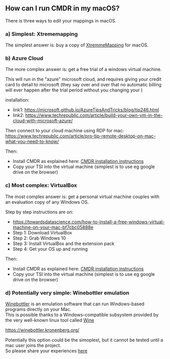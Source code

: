 ## How can I run CMDR in my macOS?

There is three ways to edit your mappings in macOS.


### a) Simplest: Xtrememapping

The simplest answer is: buy a copy of [XtremmeMapping](https://www.xtrememapping.com/) for macOS.

### b) Azure Cloud

The more complex answer is: get a free trial of a windows virtual machine. 

This will run in the "azure" microsoft cloud, and requires giving your credit card to detail to microsoft 
(they say over and over that no automatic billing will ever happen after the trial period without you changing your )

installation:
* link1: https://microsoft.github.io/AzureTipsAndTricks/blog/tip246.html
* link2: https://www.techrepublic.com/article/build-your-own-vm-in-the-cloud-with-microsoft-azure/

Then connect to your cloud machine using RDP for mac:
https://www.techrepublic.com/article/pro-tip-remote-desktop-on-mac-what-you-need-to-know/

Then:
  * Install CMDR as explained here: [CMDR installation instructions](https://github.com/pestrela/cmdr#download-and-installation)
  * Copy your TSI into the virtual machine (simplest is to use eg google drive on the browser)
 
### c) Most complex: VirtualBox

The most complex answer is: get a personal virtual machine couples with an evaluation copy of any Windows OS.

Step by step instructions are on:
  * https://towardsdatascience.com/how-to-install-a-free-windows-virtual-machine-on-your-mac-bf7cbc05888e
  * Step 1: Download VirtualBox
  * Step 2: Grab Windows 10
  * Step 3: Install VirtualBox and the extension pack
  * Step 4: Get your OS up and running

Then:
  * Install CMDR as explained here: [CMDR installation instructions](https://github.com/pestrela/cmdr#download-and-installation)
  * Copy your TSI into the virtual machine (simplest is to use eg google drive on the browser)
 
### d) Potentially very simple: Winebottler emulation

[Winebottler](https://winebottler.kronenberg.org/) is an emulation software that can run Windows-based programs directly on your Mac.\
This is possible thanks to a Windows-compatible subsystem provided by the very well-known linux tool called [Wine](https://www.winehq.org/)

https://winebottler.kronenberg.org/

Potentially this option could be the simoplest, but it cannot be tested until a mac user joins the project.\
So please share your experiences [here](https://github.com/cmdr-editor/cmdr/issues/1)

